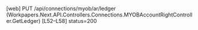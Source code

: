 [web] PUT /api/connections/myob/ar/ledger  (Workpapers.Next.API.Controllers.Connections.MYOBAccountRightController.GetLedger)  [L52–L58] status=200

